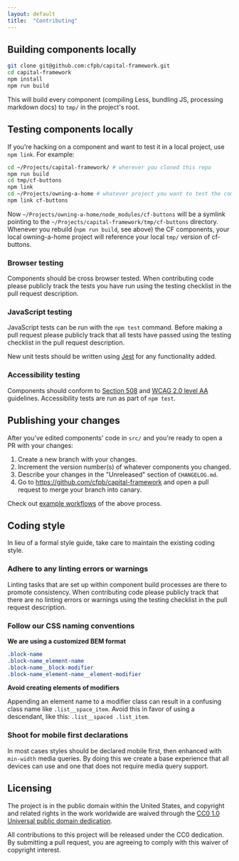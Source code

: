 ```yaml
---
layout: default
title:  "Contributing"
---
```


## Building components locally

```sh
git clone git@github.com:cfpb/capital-framework.git
cd capital-framework
npm install
npm run build
```

This will build every component (compiling Less, bundling JS, processing markdown docs) to `tmp/` in the project's root.


## Testing components locally

If you're hacking on a component and want to test it in a local project, use `npm link`.
For example:

```sh
cd ~/Projects/capital-framework/ # wherever you cloned this repo
npm run build
cd tmp/cf-buttons
npm link
cd ~/Projects/owning-a-home # whatever project you want to test the component in
npm link cf-buttons
```

Now `~/Projects/owning-a-home/node_modules/cf-buttons` will be a symlink pointing
to the `~/Projects/capital-framework/tmp/cf-buttons` directory.
Whenever you rebuild (`npm run build`, see above) the CF components, your local
owning-a-home project will reference your local `tmp/` version of cf-buttons.


### Browser testing

Components should be cross browser tested. When contributing code please publicly track the tests you have run using the testing checklist in the pull request description.


### JavaScript testing

JavaScript tests can be run with the `npm test` command. Before making a pull
request please publicly track that all tests have passed using the testing
checklist in the pull request description.

New unit tests should be written using [Jest](https://jestjs.io/) for any functionality added.


### Accessibility testing

Components should conform to [Section 508](http://www.section508.gov/)
and [WCAG 2.0 level AA](http://www.w3.org/TR/WCAG20/) guidelines. Accessibility
tests are run as part of `npm test`.


## Publishing your changes

After you've edited components' code in `src/` and you're ready to open a PR with your changes:

1. Create a new branch with your changes.
1. Increment the version number(s) of whatever components you changed.
1. Describe your changes in the "Unreleased" section of `CHANGELOG.md`.
1. Go to https://github.com/cfpb/capital-framework and open a pull request to merge your branch into canary.

Check out [example workflows](https://github.com/cfpb/capital-framework/issues/248) of the above process.


## Coding style

In lieu of a formal style guide, take care to maintain the existing coding style.


### Adhere to any linting errors or warnings

Linting tasks that are set up within component build processes are there to
promote consistency.
When contributing code please publicly track that there are no linting errors
or warnings using the testing checklist in the pull request description.


### Follow our CSS naming conventions

**We are using a customized BEM format**

```css
.block-name
.block-name_element-name
.block-name__block-modifier
.block-name_element-name__element-modifier
```

**Avoid creating elements of modifiers**

Appending an element name to a modifier class can result in a confusing class
name like `.list__space_item`.
Avoid this in favor of using a descendant, like this: `.list__spaced .list_item`.


### Shoot for mobile first declarations

In most cases styles should be declared mobile first,
then enhanced with `min-width` media queries. By doing this we create a base
experience that all devices can use and one that does not require media query support.


## Licensing

The project is in the public domain within the United States, and
copyright and related rights in the work worldwide are waived through
the [CC0 1.0 Universal public domain dedication][CC0].

All contributions to this project will be released under the CC0
dedication. By submitting a pull request, you are agreeing to comply
with this waiver of copyright interest.

[CC0]: http://creativecommons.org/publicdomain/zero/1.0/
